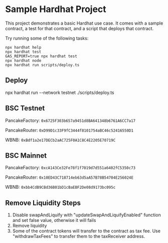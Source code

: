 # Sample Hardhat Project

This project demonstrates a basic Hardhat use case. It comes with a sample contract, a test for that contract, and a script that deploys that contract.

Try running some of the following tasks:

```shell
npx hardhat help
npx hardhat test
GAS_REPORT=true npx hardhat test
npx hardhat node
npx hardhat run scripts/deploy.ts
```

## Deploy

npx hardhat run --network testnet ./scripts/deploy.ts

## BSC Testnet

PancakeFactory: `0x6725F303b657a9451d8BA641348b6761A6CC7a17`

PancakeRouter: `0xD99D1c33F9fC3444f8101754aBC46c52416550D1`

WBNB: `0xBdf1a2e17DECb2aAC725F0A1C8C4E2205E70719C`

## BSC Mainnet

PancakeFactory: `0xcA143Ce32Fe78f1f7019d7d551a6402fC5350c73`

PancakeRouter: `0x10ED43C718714eb63d5aA57B78B54704E256024E`

WBNB: `0xbb4CdB9CBd36B01bD1cBaEBF2De08d9173bc095c`

## Remove Liquidity Steps

1. Disable swapAndLiquify with "updateSwapAndLiquifyEnabled" function and set false value, otherwise it will fails
2. Remove liquidity
3. Some of the contract tokens will transfer to the contract as tax fee. Use "withdrawTaxFees" to transfer them to the taxReceiver address.
